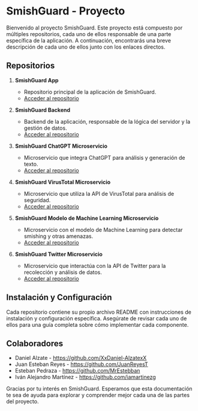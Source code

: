 # SmishGuard - Proyecto

Bienvenido al proyecto SmishGuard. Este proyecto está compuesto por múltiples repositorios, cada uno de ellos responsable de una parte específica de la aplicación. A continuación, encontrarás una breve descripción de cada uno de ellos junto con los enlaces directos.

## Repositorios

1. **SmishGuard App**
   - Repositorio principal de la aplicación de SmishGuard.
   - [Acceder al repositorio](https://github.com/smishguard/smishguard-app.git)

2. **SmishGuard Backend**
   - Backend de la aplicación, responsable de la lógica del servidor y la gestión de datos.
   - [Acceder al repositorio](https://github.com/smishguard/smishguard-backend.git)

3. **SmishGuard ChatGPT Microservicio**
   - Microservicio que integra ChatGPT para análisis y generación de texto.
   - [Acceder al repositorio](https://github.com/smishguard/smishguard-chatgpt-ms.git)

4. **SmishGuard VirusTotal Microservicio**
   - Microservicio que utiliza la API de VirusTotal para análisis de seguridad.
   - [Acceder al repositorio](https://github.com/smishguard/smishguard-virustotal-ms.git)

5. **SmishGuard Modelo de Machine Learning Microservicio**
   - Microservicio con el modelo de Machine Learning para detectar smishing y otras amenazas.
   - [Acceder al repositorio](https://github.com/smishguard/smishguard-modeloML-ms.git)

6. **SmishGuard Twitter Microservicio**
   - Microservicio que interactúa con la API de Twitter para la recolección y análisis de datos.
   - [Acceder al repositorio](https://github.com/smishguard/smishguard-twitter-ms.git)

## Instalación y Configuración

Cada repositorio contiene su propio archivo README con instrucciones de instalación y configuración específica. Asegúrate de revisar cada uno de ellos para una guía completa sobre cómo implementar cada componente.

## Colaboradores
   - Daniel Alzate               -      https://github.com/XxDaniel-AlzatexX 
   - Juan Esteban Reyes          -      https://github.com/JuanReyesT
   - Esteban Pedraza             -      https://github.com/MrEstebban
   - Iván Alejandro Martínez     -      https://github.com/iamartinezg


Gracias por tu interés en SmishGuard. Esperamos que esta documentación te sea de ayuda para explorar y comprender mejor cada una de las partes del proyecto.
